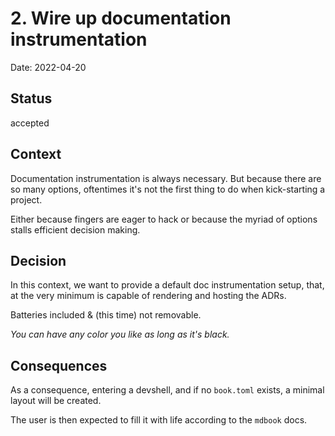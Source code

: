 # 2. Wire up documentation instrumentation

Date: 2022-04-20

## Status

accepted

## Context

Documentation instrumentation is always necessary. But because there are so many options,
oftentimes it's not the first thing to do when kick-starting a project.

Either because fingers are eager to hack or because the myriad of options stalls efficient
decision making.

## Decision

In this context, we want to provide a default doc instrumentation setup, that, at the very
minimum is capable of rendering and hosting the ADRs.

Batteries included & (this time) not removable.

_You can have any color you like as long as it's black._

## Consequences

As a consequence, entering a devshell, and if no `book.toml` exists, a minimal layout will be
created.

The user is then expected to fill it with life according to the `mdbook` docs.
